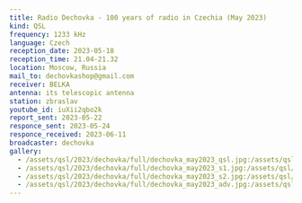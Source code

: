 ```yaml
---
title: Radio Dechovka - 100 years of radio in Czechia (May 2023)
kind: QSL
frequency: 1233 kHz
language: Czech
reception_date: 2023-05-18
reception_time: 21.04-21.32
location: Moscow, Russia
mail_to: dechovkashop@gmail.com
receiver: BELKA
antenna: its telescopic antenna
station: zbraslav
youtube_id: iuXii2qbo2k
report_sent: 2023-05-22
responce_sent: 2023-05-24
responce_received: 2023-06-11
broadcaster: dechovka
gallery:
  - /assets/qsl/2023/dechovka/full/dechovka_may2023_qsl.jpg:/assets/qsl/2023/dechovka/small/dechovka_may2023_qsl.jpg
  - /assets/qsl/2023/dechovka/full/dechovka_may2023_s1.jpg:/assets/qsl/2023/dechovka/small/dechovka_may2023_s1.jpg
  - /assets/qsl/2023/dechovka/full/dechovka_may2023_s2.jpg:/assets/qsl/2023/dechovka/small/dechovka_may2023_s2.jpg
  - /assets/qsl/2023/dechovka/full/dechovka_may2023_adv.jpg:/assets/qsl/2023/dechovka/small/dechovka_may2023_adv.jpg
---
```

